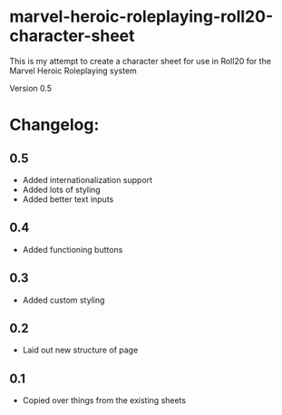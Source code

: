 # marvel-heroic-roleplaying-roll20-character-sheet

This is my attempt to create a character sheet for use in Roll20 for the Marvel Heroic Roleplaying system

Version 0.5

# Changelog: #
## 0.5 ##
* Added internationalization support
* Added lots of styling
* Added better text inputs
## 0.4 ##
* Added functioning buttons
## 0.3 ##
* Added custom styling
## 0.2 ##
* Laid out new structure of page
## 0.1 ## 
* Copied over things from the existing sheets
